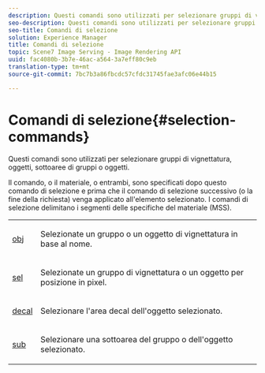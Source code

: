 ```yaml
---
description: Questi comandi sono utilizzati per selezionare gruppi di vignettatura, oggetti, sottoaree di gruppi o oggetti.
seo-description: Questi comandi sono utilizzati per selezionare gruppi di vignettatura, oggetti, sottoaree di gruppi o oggetti.
seo-title: Comandi di selezione
solution: Experience Manager
title: Comandi di selezione
topic: Scene7 Image Serving - Image Rendering API
uuid: fac4080b-3b7e-46ac-a564-3a7eff80c9eb
translation-type: tm+mt
source-git-commit: 7bc7b3a86fbcdc57cfdc31745fae3afc06e44b15

---
```



# Comandi di selezione{#selection-commands}

Questi comandi sono utilizzati per selezionare gruppi di vignettatura, oggetti, sottoaree di gruppi o oggetti.

Il comando, o il materiale, o entrambi, sono specificati dopo questo comando di selezione e prima che il comando di selezione successivo (o la fine della richiesta) venga applicato all&#39;elemento selezionato. I comandi di selezione delimitano i segmenti delle specifiche del materiale (MSS).

<table id="simpletable_028957E516644FE8A7B1BC056A32FCD1"> 
 <tr class="strow"> 
  <td class="stentry"> <p><span class="codeph"> <a href="../../../../../../ir-api/http-protocol/image-rendering-api-ref/c-ir-http-protocol-ref/c-ir-http-protocol-command-reference/r-ir-obj.md#reference-31e7dac7931b4e0eb3c7589f120a1e6a" type="reference" format="dita" scope="local"> obj</a></span> </p></td> 
  <td class="stentry"> <p>Selezionate un gruppo o un oggetto di vignettatura in base al nome. </p></td> 
 </tr> 
 <tr class="strow"> 
  <td class="stentry"> <p><span class="codeph"> <a href="../../../../../../ir-api/http-protocol/image-rendering-api-ref/c-ir-http-protocol-ref/c-ir-http-protocol-command-reference/r-ir-sel.md#reference-01322c58d414481385c29fcdd27a090b" type="reference" format="dita" scope="local"> sel</a></span> </p></td> 
  <td class="stentry"> <p>Selezionate un gruppo di vignettatura o un oggetto per posizione in pixel. </p></td> 
 </tr> 
 <tr class="strow"> 
  <td class="stentry"> <p><span class="codeph"> <a href="../../../../../../ir-api/http-protocol/image-rendering-api-ref/c-ir-http-protocol-ref/c-ir-http-protocol-command-reference/r-ir-decal.md#reference-3a5f1adc7fe24c91aa5655d64038e857" type="reference" format="dita" scope="local"> decal</a></span> </p></td> 
  <td class="stentry"> <p>Selezionare l'area decal dell'oggetto selezionato. </p></td> 
 </tr> 
 <tr class="strow"> 
  <td class="stentry"> <p><span class="codeph"> <a href="../../../../../../ir-api/http-protocol/image-rendering-api-ref/c-ir-http-protocol-ref/c-ir-http-protocol-command-reference/r-ir-sub.md#reference-3cedba817f3c401495ba32bd1bf9b383" type="reference" format="dita" scope="local"> sub</a></span> </p></td> 
  <td class="stentry"> <p>Selezionare una sottoarea del gruppo o dell'oggetto selezionato. </p></td> 
 </tr> 
</table>

